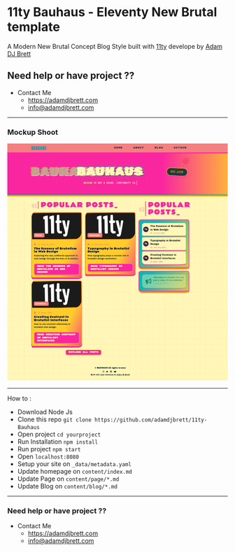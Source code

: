 # 11ty Bauhaus - Eleventy New Brutal template 

A Modern New Brutal Concept Blog Style built with [11ty](https://11ty.dev) develope by [Adam DJ Brett](https://adamdjbrett.com)

## Need help or have project ?? 

+ Contact Me
     - https://adamdjbrett.com
     - info@adamdjbrett.com

---

### Mockup Shoot

![11ty-bauhaus](mockup.png)

---

How to : 
+ Download Node Js
+ Clone this repo `git clone https://github.com/adamdjbrett/11ty-Bauhaus`
+ Open project `cd yourproject`
+ Run Installation `npm install`
+ Run project `npm start`
+ Open `localhost:8080`
+ Setup your site on `_data/metadata.yaml`
+ Update homepage on `content/index.md`
+ Update Page on `content/page/*.md`
+ Update Blog on `content/blog/*.md`

---

### Need help or have project ?? 

+ Contact Me
     - https://adamdjbrett.com
     - info@adamdjbrett.com
